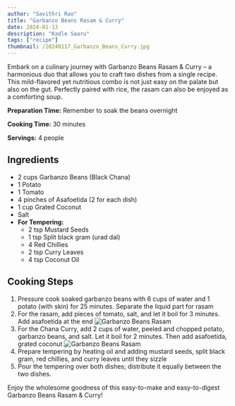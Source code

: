 ```yaml
---
author: "Savithri Rao"
title: "Garbanzo Beans Rasam & Curry"
date: 2024-01-13
description: "Kadle Saaru"
tags: ["recipe"]
thumbnail: /20240117_Garbanzo_Beans_Curry.jpg
---
```


Embark on a culinary journey with Garbanzo Beans Rasam & Curry – a harmonious duo that allows you to craft two dishes from a single recipe. This mild-flavored yet nutritious combo is not just easy on the palate but also on the gut. Perfectly paired with rice, the rasam can also be enjoyed as a comforting soup.

**Preparation Time:** Remember to soak the beans overnight

**Cooking Time:** 30 minutes

**Servings:** 4 people

## Ingredients
- 2 cups Garbanzo Beans (Black Chana)
- 1 Potato
- 1 Tomato
- 4 pinches of Asafoetida (2 for each dish)
- 1 cup Grated Coconut
- Salt
- **For Tempering:**
  - 2 tsp Mustard Seeds
  - 1 tsp Split black gram (urad dal)
  - 4 Red Chillies
  - 2 tsp Curry Leaves
  - 4 tsp Coconut Oil

## Cooking Steps
1. Pressure cook soaked garbanzo beans with 6 cups of water and 1 potato (with skin) for 25 minutes. Separate the liquid part for rasam
2. For the rasam, add pieces of tomato, salt, and let it boil for 3 minutes. Add asafoetida at the end
 ![Garbanzo Beans Rasam](/20240117_Garbanzo_Beans_Rasam.jpg)
3. For the Chana Curry, add 2 cups of water, peeled and chopped potato, garbanzo beans, and salt. Let it boil for 2 minutes. Then add asafoetida, grated coconut
![Garbanzo Beans Rasam](/20240117_Garbanzo_Beans_Curry.jpg)
4. Prepare tempering by heating oil and adding mustard seeds, split black gram, red chillies, and curry leaves until they sizzle
5. Pour the tempering over both dishes; distribute it equally between the two dishes.

Enjoy the wholesome goodness of this easy-to-make and easy-to-digest Garbanzo Beans Rasam & Curry!
